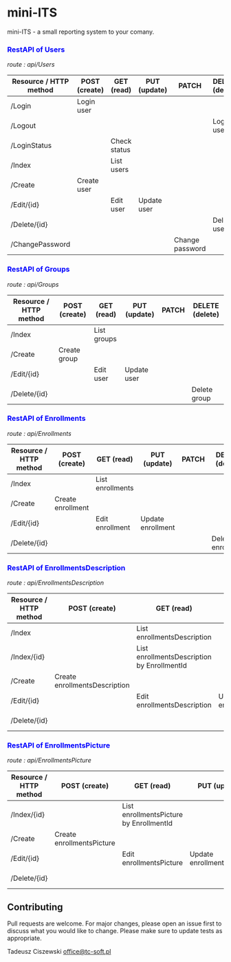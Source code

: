 # mini-ITS
mini-ITS - a small reporting system to your comany.

### <span style="color:blue">**RestAPI of Users**</span>
*route : api/Users*

| Resource / HTTP method | POST (create)      | GET (read)       | PUT (update)       | PATCH           | DELETE (delete)   |
| ---------------------- | ------------------ | ---------------- | ------------------ | --------------- |------------------ |
| /Login                 | Login user         |                  |                    |                 |                   |
| /Logout                |                    |                  |                    |                 | Logout user       |
| /LoginStatus           |                    | Check status     |                    |                 |                   |
| /Index                 |                    | List users       |                    |                 |                   |
| /Create                | Create user        |                  |                    |                 |                   |
| /Edit/{id}             |                    | Edit user        | Update user        |                 |                   |
| /Delete/{id}           |                    |                  |                    |                 | Delete user       |
| /ChangePassword        |                    |                  |                    | Change password |                   |

### <span style="color:blue">**RestAPI of Groups**</span>
*route : api/Groups*

| Resource / HTTP method | POST (create)      | GET (read)       | PUT (update)       | PATCH           | DELETE (delete)   |
| ---------------------- | ------------------ | ---------------- | ------------------ | --------------- |------------------ |
| /Index                 |                    | List groups      |                    |                 |                   |
| /Create                | Create group       |                  |                    |                 |                   |
| /Edit/{id}             |                    | Edit user        | Update user        |                 |                   |
| /Delete/{id}           |                    |                  |                    |                 | Delete group      |

### <span style="color:blue">**RestAPI of Enrollments**</span>
*route : api/Enrollments*

| Resource / HTTP method | POST (create)      | GET (read)       | PUT (update)       | PATCH           | DELETE (delete)   |
| ---------------------- | ------------------ | ---------------- | ------------------ | --------------- |------------------ |
| /Index                 |                    | List enrollments |                    |                 |                   |
| /Create                | Create enrollment  |                  |                    |                 |                   |
| /Edit/{id}             |                    | Edit enrollment  | Update enrollment  |                 |                   |
| /Delete/{id}           |                    |                  |                    |                 | Delete enrollment |

### <span style="color:blue">**RestAPI of EnrollmentsDescription**</span>
*route : api/EnrollmentsDescription*

| Resource / HTTP method | POST (create)                     | GET (read)                                          | PUT (update)                      | PATCH | DELETE (delete)                   |
| ---------------------- | --------------------------------- | --------------------------------------------------- | --------------------------------- | ----- |---------------------------------- |
| /Index                 |                                   | List<br> enrollmentsDescription                     |                                   |       |                                   |
| /Index/{id}            |                                   | List<br> enrollmentsDescription<br> by EnrollmentId |                                   |       |                                   |
| /Create                | Create<br> enrollmentsDescription |                                                     |                                   |       |                                   |
| /Edit/{id}             |                                   | Edit<br> enrollmentsDescription                     | Update<br> enrollmentsDescription |       |                                   |
| /Delete/{id}           |                                   |                                                     |                                   |       | Delete<br> enrollmentsDescription |

### <span style="color:blue">**RestAPI of EnrollmentsPicture**</span>
*route : api/EnrollmentsPicture*

| Resource / HTTP method | POST (create)                     | GET (read)                                          | PUT (update)                      | PATCH | DELETE (delete)                   |
| ---------------------- | --------------------------------- | --------------------------------------------------- | --------------------------------- | ----- |---------------------------------- |
| /Index/{id}            |                                   | List<br> enrollmentsPicture<br> by EnrollmentId     |                                   |       |                                   |
| /Create                | Create<br> enrollmentsPicture     |                                                     |                                   |       |                                   |
| /Edit/{id}             |                                   | Edit<br> enrollmentsPicture                         | Update<br> enrollmentsPicture     |       |                                   |
| /Delete/{id}           |                                   |                                                     |                                   |       | Delete<br> enrollmentsPicture     |


## Contributing
Pull requests are welcome. For major changes, please open an issue first to discuss what you would like to change. Please make sure to update tests as appropriate.

Tadeusz Ciszewski
office@tc-soft.pl